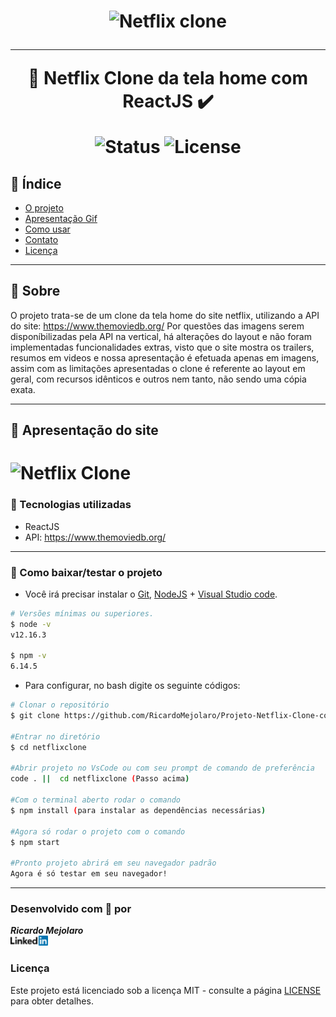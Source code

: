 <h1 align=center>
<img src="https://upload.wikimedia.org/wikipedia/commons/thumb/0/0c/Netflix_2015_N_logo.svg/220px-Netflix_2015_N_logo.svg.png" alt="Netflix clone" width="150px"/>

---

🚀 Netflix Clone da tela home com ReactJS ✔️ <br>

<img src="https://camo.githubusercontent.com/a45bd10a7ea5a30b5665d9869b0ce1324fa90350/68747470733a2f2f696d672e736869656c64732e696f2f62616467652f7374617475732d6163746976652d737563636573732e737667" alt="Status" data-canonical-src="https://img.shields.io/badge/status-active-success.svg" style="max-width:100%;">
<img src="https://camo.githubusercontent.com/890acbdcb87868b382af9a4b1fac507b9659d9bf/68747470733a2f2f696d672e736869656c64732e696f2f62616467652f6c6963656e73652d4d49542d626c75652e737667" alt="License" data-canonical-src="https://img.shields.io/badge/license-MIT-blue.svg" style="max-width:100%;">
</h1>

## 📑️ Índice

- [O projeto](#📝️-Sobre)
- [Apresentação Gif](#🚀️-Apresentação-do-site)
- [Como usar](#💾️-Como-baixar/testar-o-projeto)
- [Contato](#-Desenvolvido-com-💙️-por)
- [Licença](#-Licença)

---

## 📝️ Sobre

O projeto trata-se de um clone da tela home do site netflix, utilizando a API do
site: <span>https://www.themoviedb.org/</span> Por questões das imagens serem 
disponíbilizadas pela API na vertical, há alterações do layout e não foram implementadas funcionalidades extras, visto que o site mostra os trailers, resumos em videos e  nossa apresentação é efetuada apenas em imagens, assim com as limitações apresentadas o clone é referente ao layout em geral, com recursos idênticos e outros nem tanto, não sendo uma cópia exata.

---

## 🚀️ Apresentação do site

<h1>
<img src="src/assets/netflix-clone.gif" alt="Netflix Clone">
</h1>

### 🚀️ Tecnologias utilizadas

- ReactJS
- API: <span>https://www.themoviedb.org/</span>

---

### 💾️ Como baixar/testar o projeto

- Você irá precisar instalar o [Git](https://git-scm.com/), [NodeJS](https://nodejs.org/pt-br/download/) + [Visual Studio code](https://code.visualstudio.com/).



```bash
# Versões mínimas ou superiores.
$ node -v
v12.16.3

$ npm -v
6.14.5
```

- Para configurar, no bash digite os seguinte códigos:

```bash
# Clonar o repositório
$ git clone https://github.com/RicardoMejolaro/Projeto-Netflix-Clone-com-ReactJS.git

#Entrar no diretório
$ cd netflixclone

#Abrir projeto no VsCode ou com seu prompt de comando de preferência
code . ||  cd netflixclone (Passo acima) 

#Com o terminal aberto rodar o comando
$ npm install (para instalar as dependências necessárias)

#Agora só rodar o projeto com o comando
$ npm start

#Pronto projeto abrirá em seu navegador padrão
Agora é só testar em seu navegador!

```
---

### Desenvolvido com 💙️ por

***Ricardo Mejolaro*** 
<br/> 
<a href="https://www.linkedin.com/in/ricardo-mejolaro/">
<img src="src/assets/linkedin.png">
</a>

### Licença

Este projeto está licenciado sob a licença MIT - consulte a página [LICENSE](https://opensource.org/licenses/MIT) para obter detalhes.
